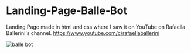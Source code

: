 # Landing-Page-Balle-Bot

Landing Page made in html and css where I saw it on YouTube on Rafaella Ballerini's channel.
https://www.youtube.com/c/rafaellaballerini


![balle bot](https://user-images.githubusercontent.com/106812762/174685254-4819a663-fbc3-4362-bd93-ab8a20da8db7.PNG)
